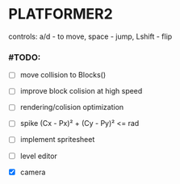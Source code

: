 # PLATFORMER2
controls: a/d - to move, space - jump, Lshift - flip

### #TODO: 
- [ ] move collision to Blocks()
- [ ] improve block colision at high speed
- [ ] rendering/colision optimization
- [ ] spike (Cx - Px)² + (Cy - Py)² <= rad
- [ ] implement spritesheet
- [ ] level editor

- [x] camera

